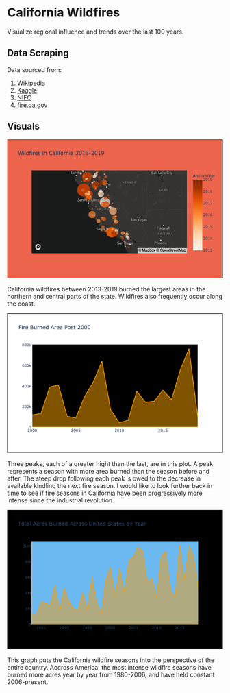 # California Wildfires

Visualize regional influence and trends over the last 100 years.  

## Data Scraping

Data sourced from:  
1. [Wikipedia](https://en.wikipedia.org/wiki/List_of_California_wildfires)
2. [Kaggle](https://www.kaggle.com/ananthu017/california-wildfire-incidents-20132020)
3. [NIFC](https://www.nifc.gov/)
4. [fire.ca.gov](fire.ca.gov) 

## Visuals

![Kaggle](images/kaggle.png)

California wildfires between 2013-2019 burned the largest areas in the northern and central parts of the state. Wildfires also frequently occur along the coast.

![wiki_line](images/wiki_post2000.png)

Three peaks, each of a greater hight than the last, are in this plot. A peak represents a season with more area burned than the season before and after. The steep drop following each peak is owed to the decrease in available kindling the next fire season. I would like to look further back in time to see if fire seasons in California have been progressively more intense since the industrial revolution.

![nifc_america](images/nifc.png)

This graph puts the California wildfire seasons into the perspective of the entire country. Accross America, the most intense wildfire seasons have burned more acres year by year from 1980-2006, and have held constant 2006-present.